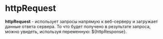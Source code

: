 # httpRequest

**httpRequest** - использует запросы напрямую к веб-серверу и загружает данные ответа сервера. То что будет получено в результате запроса, можно увидеть, используя переменную: ${httpResponse}.



